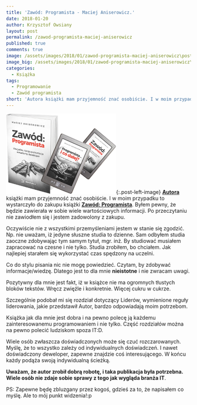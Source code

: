 ```yaml
---
title: 'Zawód: Programista - Maciej Aniserowicz.'
date: 2018-01-20
author: Krzysztof Owsiany
layout: post
permalink: /zawod-programista-maciej-aniserowicz
published: true
comments: true
image: /assets/images/2018/01/zawod-programista-maciej-aniserowicz\post.png
image_big: /assets/images/2018/01/zawod-programista-maciej-aniserowicz\post-big.png
categories:
  - Książka
tags:
  - Programowanie
  - Zawód programista
short: 'Autora książki mam przyjemność znać osobiście. I w moim przypadku to wystarczyło do zakupu książki Zawód: Programista. Byłem pewny, że będzie zawierała w sobie wiele wartościowych informacji. Po przeczytaniu nie zawiodłem się i jestem zadowolony z zakupu.'
---
```

[![Zawód: Programista - Maciej Aniserowicz.][post]][post-big]{:.post-left-image}
**[Autora]** książki mam przyjemność znać osobiście. I w moim przypadku to wystarczyło do zakupu książki **[Zawód: Programista]**. Byłem pewny, że będzie zawierała w sobie wiele wartościowych informacji.
Po przeczytaniu nie zawiodłem się i jestem zadowolony z zakupu. 

Oczywiście nie z wszystkimi przemyśleniami jestem w stanie się zgodzić. Np. nie uważam, iż jedyne słuszne studia to dzienne. Sam odbyłem studia zaoczne zdobywając tym samym tytuł, mgr. inż. By studiować musiałem zapracować na czesne i nie tylko. Studia zrobiłem, bo chciałem. Jak najlepiej starałem się wykorzystać czas  spędzony na uczelni.

Co do stylu pisania nic nie mogę powiedzieć. Czytam, by zdobywać informacje/wiedzę. Dlatego jest to dla mnie **nieistotne** i nie zwracam uwagi.

Pozytywny dla mnie jest fakt, iż w książce nie ma ogromnych tłustych bloków tekstów. Wręcz zwięźle i konkretnie. Więcej cukru w cukrze.

Szczególnie podobał mi się rozdział dotyczący Liderów, wymienione reguły liderowania, jakie przedstawił Autor, bardzo odpowiadają moim potrzebom.

Książka jak dla mnie jest dobra i na pewno polecę ją każdemu zainteresowanemu programowaniem i nie tylko. Część rozdziałów można na pewno polecić ludziskom spoza IT:D.

Wiele osób zwłaszcza doświadczonych może się czuć rozczarowanych. Myślę, że to wszystko zależy od indywidualnych doświadczeń. I nawet doświadczony deweloper, zapewne znajdzie coś interesującego. W końcu każdy podąża swoją indywidualną ścieżką.

**Uważam, że autor zrobił dobrą robotę, i taka publikacja była potrzebna. Wiele osób nie zdaje sobie sprawy z tego jak wygląda branża IT**.

PS: Zapewne będę zbluzgany przez kogoś, gdzieś za to, że napisałem co myślę. Ale to mój punkt widzenia!:p

[Zawód: Programista]: https://zawodprogramista.pl/
[Autora]: https://devstyle.pl/

[post]: /assets/images/2018/01/zawod-programista-maciej-aniserowicz\post.png
[post-big]: /assets/images/2018/01/zawod-programista-maciej-aniserowicz\post-big.png